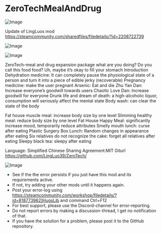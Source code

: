 # ZeroTechMealAndDrug

![Image](https://i.imgur.com/buuPQel.png)

Update of LingLuos mod
https://steamcommunity.com/sharedfiles/filedetails/?id=2208722739

![Image](https://i.imgur.com/pufA0kM.png)

	
![Image](https://i.imgur.com/Z4GOv8H.png)

ZeroTech-meal and drug expansion package
what are you doing? Do you call this food food? Uh, maybe it’s okay to fill your stomach
Introduction
Dehydration medicine: It can completely pause the physiological state of a person and turn it into a piece of edible jerky (recoverable)
Pregnancy medicine: make the user pregnant
Arsenic: Eat and die
Zhu Yan Dan: Increase everyone’s goodwill towards users
Chaotic Love Dan: Increase goodwill for everyone
Drunk life and dream of death: a high-alcoholic liquor, consumption will seriously affect the mental state
Body wash: can clear the state of the body

Fat house muscle meal: increase body size by one level
Slimming healthy meal: reduce body size by one level
Fat House Happy Meal: significantly increase mood, temporarily reduce attributes
Smelly mouth lunch: curse after eating
Plastic Surgery Box Lunch: Random changes in appearance after eating
Six relatives do not recognize the cake: forget all relatives after eating
Sleepy black tea: sleepy after eating


Language: Simplified Chinese
Sharing Agreement:MIT
Giturl https://github.com/LingLuo39/ZeroTech/

![Image](https://i.imgur.com/PwoNOj4.png)



-  See if the the error persists if you just have this mod and its requirements active.
-  If not, try adding your other mods until it happens again.
-  Post your error-log using https://steamcommunity.com/workshop/filedetails/?id=818773962]HugsLib and command Ctrl+F12
-  For best support, please use the Discord-channel for error-reporting.
-  Do not report errors by making a discussion-thread, I get no notification of that.
-  If you have the solution for a problem, please post it to the GitHub repository.



